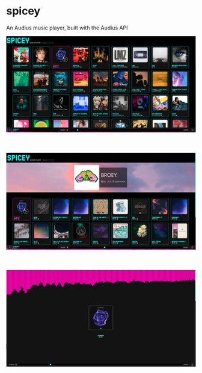 # spicey
An Audius music player, built with the Audius API

![Main](./screenshotA.png)
<br />
<br />
<br />
<br />
![Artist Detail](./screenshotB.png)
<br />
<br />
<br />
<br />
![Track Detail](./screenshotC.png)
